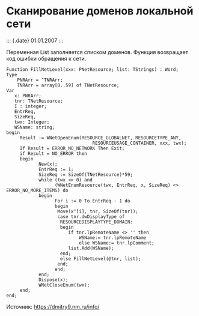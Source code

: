 Сканирование доменов локальной сети
===================================

::: {.date}
01.01.2007
:::

Переменная List заполняется списком доменов. Функция возвращает код
ошибки обращения к сети.

    Function FillNetLevel(xxx: PNetResource; list: TStrings) : Word;
    Type
        PNRArr = ^TNRArr;
        TNRArr = array[0..59] of TNetResource;
    Var
       x: PNRArr;
       tnr: TNetResource;
       I : integer;
       EntrReq,
       SizeReq,
       twx: Integer;
       WSName: string;
    begin
         Result := WNetOpenEnum(RESOURCE_GLOBALNET, RESOURCETYPE_ANY,
                                    RESOURCEUSAGE_CONTAINER, xxx, twx);
         If Result = ERROR_NO_NETWORK Then Exit;
         if Result = NO_ERROR then
         begin
                New(x);
                EntrReq := 1;
                SizeReq := SizeOf(TNetResource)*59;
                while (twx <> 0) and 
                      (WNetEnumResource(twx, EntrReq, x, SizeReq) <> ERROR_NO_MORE_ITEMS) do
                begin
                      For i := 0 To EntrReq - 1 do
                      begin
                       Move(x^[i], tnr, SizeOf(tnr));
                       case tnr.dwDisplayType of
                        RESOURCEDISPLAYTYPE_DOMAIN:
                        begin
                           if tnr.lpRemoteName <> '' then
                               WSName:= tnr.lpRemoteName
                               else WSName:= tnr.lpComment;
                           list.Add(WSName);
                        end;
                        else FillNetLevel(@tnr, list);
                       end;
                      end;
                end;
                Dispose(x);
                WNetCloseEnum(twx);
         end;
    end;

Источник: <https://dmitry9.nm.ru/info/>
